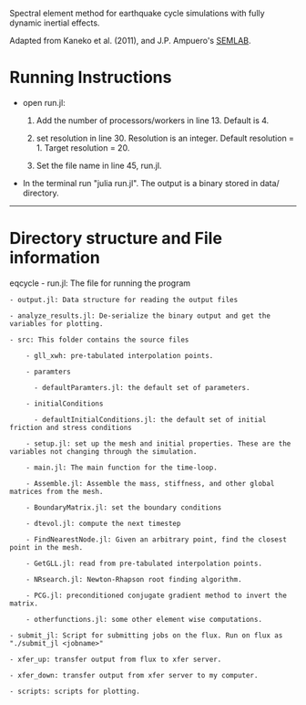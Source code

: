 Spectral element method for earthquake cycle simulations with fully dynamic inertial effects.

Adapted from Kaneko et al. (2011), and J.P. Ampuero's [SEMLAB](https://www.mathworks.com/matlabcentral/fileexchange/6154-semlab).

Running Instructions
====================

- open run.jl: 
    1.  Add the number of processors/workers in line 13. Default is 4.
    
    2. set resolution in line 30. Resolution is an integer. Default resolution = 1. Target resolution = 20. 
    3. Set the file name in line 45, run.jl.
- In the terminal run "julia run.jl". The output is a binary stored in data/ directory.

-----------------------------------------
Directory structure and File information
=========================================
eqcycle
    - run.jl: The file for running the program
    
    - output.jl: Data structure for reading the output files
    
    - analyze_results.jl: De-serialize the binary output and get the variables for plotting.
    
    - src: This folder contains the source files 
        
        - gll_xwh: pre-tabulated interpolation points.
        
        - paramters
          
          - defaultParamters.jl: the default set of parameters.
        
        - initialConditions
          
          - defaultInitialConditions.jl: the default set of initial friction and stress conditions
        
        - setup.jl: set up the mesh and initial properties. These are the variables not changing through the simulation.
        
        - main.jl: The main function for the time-loop.
        
        - Assemble.jl: Assemble the mass, stiffness, and other global matrices from the mesh.
        
        - BoundaryMatrix.jl: set the boundary conditions
        
        - dtevol.jl: compute the next timestep
        
        - FindNearestNode.jl: Given an arbitrary point, find the closest point in the mesh.
        
        - GetGLL.jl: read from pre-tabulated interpolation points.
        
        - NRsearch.jl: Newton-Rhapson root finding algorithm.
        
        - PCG.jl: preconditioned conjugate gradient method to invert the matrix.
        
        - otherfunctions.jl: some other element wise computations.
    
    - submit_jl: Script for submitting jobs on the flux. Run on flux as "./submit_jl <jobname>"
    
    - xfer_up: transfer output from flux to xfer server.
    
    - xfer_down: transfer output from xfer server to my computer.
    
    - scripts: scripts for plotting.
